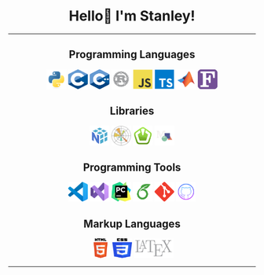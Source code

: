 <!-- README Header -->
<h1 align="center" id="title" style="border-bottom: none">Hello👋 I'm Stanley!</h1>
<hr>

<!-- Programming Languages -->
<h2 align="center" id="languages" style="border-bottom: none">Programming Languages</h2>
<p align="center">
    <img src="icons/python.svg" alt="Python" width="40" height="40"/>
    <img src="icons/c.svg" alt="C" width="40" height="40"/>
    <img src="icons/cpp.svg" alt="C++" width="40" height="40"/>
    <img src="icons/rust.svg" alt="Rust" width="40" height="40"/>
    <img src="icons/javascript.svg" alt="Javascript" width="40" height="40"/>
    <img src="icons/typescript.svg" alt="Typescript" width="40" height="40"/>
    <img src="icons/matlab.svg" alt="Matlab" width="40" height="40"/>
    <!-- <img src="icons/r.svg" alt="R (Statistics)" width="40" height="40"/> -->
    <img src="icons/fortran.svg" alt="Fortran" width="40" height="40"/>
    <!-- <img src="icons/java.svg" alt="Java" width="40" height="40"/> -->
</p>

<!-- Libraries -->
<h2 align="center" id="libraries" style="border-bottom: none">Libraries</h2>
<p align="center">
    <img src="libs/numpy.svg" alt="Numpy" width="40" height="40"/>
    <img src="libs/matplotlib.svg" alt="MatPlotLib" width="40" height="40"/>
    <img src="libs/sfml.svg" alt="SFML" width="40" height="40"/>
    <img src="libs/manim.svg" alt="Manim" width="40" height="40"/>
</p>

<!-- Tools -->
<h2 align="center" id="tools" style="border-bottom: none">Programming Tools</h2>
<p align="center">
    <img src="tools/vscode.svg" alt="Visual Studio Code" width="40" height="40"/>
    <img src="tools/vs.svg" alt="Visual Studio" width="40" height="40"/>
    <img src="tools/pycharm.svg" alt="PyCharm" width="40" height="40"/>
    <!-- <img src="tools/intellij.svg" alt="Intelli-J" width="40" height="40"/> -->
    <img src="tools/overleaf.svg" alt="Overleaf" width="40" height="40"/>
    <img src="tools/git.svg" alt="Git" width="40" height="40"/>
    <img src="tools/github.svg" alt="GitHub" width="40" height="40"/>
</p>

<!-- Markup Languages -->
<h2 align="center" id="markup" style="border-bottom: none">Markup Languages</h2>
<p align="center">
    <img src="icons/html5.svg" alt="HTML5" width="40" height="40"/>
    <img src="icons/css3.svg" alt="CSS3" width="40" height="40"/>
    <img src="icons/latex.svg" alt="LaTeX" width="80" height="40"/>
</p>
<hr>